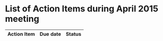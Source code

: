 # List of Action Items during April 2015 meeting

| Action Item | Due date | Status |
| ----------- | -------- | ------ |
